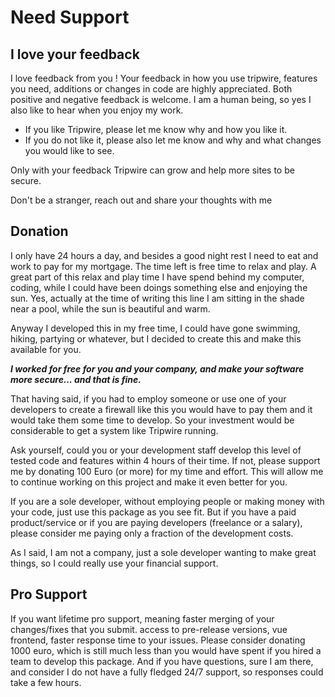 # Need Support

## I love your feedback
I love feedback from you !
Your feedback in how you use tripwire, features you need, additions or changes in code are highly appreciated.
Both positive and negative feedback is welcome. I am a human being, so yes I also like to hear when you enjoy my work.
* If you like Tripwire, please let me know why and how you like it.
* If you do not like it, please also let me know and why and what changes you would like to see.

Only with your feedback Tripwire can grow and help more sites to be secure.

Don't be a stranger, reach out and share your thoughts with me

## Donation
I only have 24 hours a day, and besides a good night rest I need to eat and work to pay for my mortgage. 
The time left is free time to relax and play. A great part of this relax and play time I have spend behind my computer, coding, while I could have been doings something else and enjoying the sun.
Yes, actually at the time of writing this line I am sitting in the shade near a pool, while the sun is beautiful and warm.

Anyway I developed this in my free time, I could have gone swimming, hiking, partying or whatever, but I decided to create this and make this available for you.

***I worked for free for you and your company, and make your software more secure... and that is fine.***

That having said, if you had to employ someone or use one of your developers to create a firewall like this you would have to pay them and it would take them some time to develop. 
So your investment would be considerable to get a system like Tripwire running.

Ask yourself, could you or your development staff develop this level of tested code and features within 4 hours of their time.
If not, please support me by donating 100 Euro (or more) for my time and effort. This will allow me to continue working on this project and make it even better for you.

If you are a sole developer, without employing people or making money with your code, just use this package as you see fit.
But if you have a paid product/service or if you are paying developers (freelance or a salary), please consider me paying only a fraction of the development costs.

As I said, I am not a company, just a sole developer wanting to make great things, so I could really use your financial support.

## Pro Support
If you want lifetime pro support, meaning faster merging of your changes/fixes that you submit. access to pre-release versions, vue frontend,
faster response time to your issues. Please consider donating 1000 euro, which is still much less than you would have spent if you hired a team to develop this package.
And if you have questions, sure I am there, and consider I do not have a fully fledged 24/7 support, so responses could take a few hours. 
